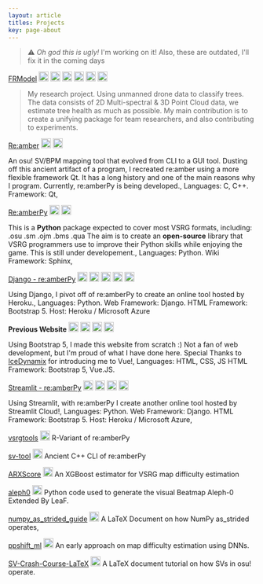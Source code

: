 ```yaml
---
layout: article
titles: Projects
key: page-about
---
```


> :warning: _Oh god this is ugly!_
> I'm working on it! Also, these are outdated, I'll fix it in the coming days

[FRModel](https://github.com/Eve-ning/FRModel)
<img height="20px" src="{{ site.baseurl }}/assets/icons/pytorch.svg"/>
<img height="20px" src="{{ site.baseurl }}/assets/icons/python.svg"/>
<img height="20px" src="{{ site.baseurl }}/assets/icons/github.svg"/>
<img height="20px" src="{{ site.baseurl }}/assets/icons/docker.svg"/>
<img height="20px" src="{{ site.baseurl }}/assets/icons/gcp.svg"/>
<img height="20px" src="{{ site.baseurl }}/assets/icons/terraform.svg"/>

> My research project. Using unmanned drone data to
classify trees. The data consists of 2D Multi-spectral & 3D Point Cloud data,
we estimate tree health as much as possible.
My main contribution is to create a unifying package for team researchers,
and also contributing to experiments.

[Re:amber](https://github.com/Eve-ning/reamber)
<img height="20px" src="{{ site.baseurl }}/assets/icons/github.svg"/>
<img height="20px" src="{{ site.baseurl }}/assets/icons/cpp.svg"/>

An osu! SV/BPM mapping tool that evolved from CLI to a GUI tool.
Dusting off this ancient artifact of a program, I recreated re:amber using
a more flexible framework Qt.
It has a long history and one of the main reasons why I program.
Currently, <span class="font-monospace">re:amberPy</span> is being developed.,
Languages: C, C++. Framework: Qt,

[Re:amberPy](https://github.com/Eve-ning/reamberPy)
<img height="20px" src="{{ site.baseurl }}/assets/icons/github.svg"/>
<img height="20px" src="{{ site.baseurl }}/assets/icons/python.svg"/>

This is a <b>Python</b> package expected to cover most VSRG formats,
including: <span class="font-monospace">.osu .sm .ojm .bms .qua</span>
The aim is to create an <b>open-source</b> library that VSRG
programmers use to improve their Python skills while enjoying the game.
This is still under developement.,
Languages: Python.
Wiki Framework: Sphinx,

[Django - re:amberPy](https://evening-osu.herokuapp.com/analytics/render/)
<img height="20px" src="{{ site.baseurl }}/assets/icons/github.svg"/>
<img height="20px" src="{{ site.baseurl }}/assets/icons/python.svg"/>
<img height="20px" src="{{ site.baseurl }}/assets/icons/bootstrap.svg"/>
<img height="20px" src="{{ site.baseurl }}/assets/icons/html5.svg"/>
<img height="20px" src="{{ site.baseurl }}/assets/icons/django.svg"/>

Using Django, I pivot off of <span class="font-monospace">re:amberPy</span>
to create an online tool hosted by Heroku.,
Languages: Python.
Web Framework: Django.
HTML Framework: Bootstrap 5.
Host: Heroku / Microsoft Azure

**Previous Website**
<img height="20px" src="{{ site.baseurl }}/assets/icons/bootstrap.svg"/>
<img height="20px" src="{{ site.baseurl }}/assets/icons/html5.svg"/>
<img height="20px" src="{{ site.baseurl }}/assets/icons/vuejs.svg"/>
<img height="20px" src="{{ site.baseurl }}/assets/icons/js.svg"/>

Using Bootstrap 5, I made this website from scratch :)
Not a fan of web development, but I'm proud of what I have done here.
Special Thanks to
<a class="text-primary text-decoration-none" href="https://twitter.com/IceDynamix">
IceDynamix</a>
for introducing me to Vue!,
Languages: HTML, CSS, JS
HTML Framework: Bootstrap 5, Vue.JS.

[Streamlit - re:amberPy](https://share.streamlit.io/eve-ning/streamlit-example/analysis.py)
<img height="20px" src="{{ site.baseurl }}/assets/icons/github.svg"/>
<img height="20px" src="{{ site.baseurl }}/assets/icons/python.svg"/>
<img height="20px" src="{{ site.baseurl }}/assets/icons/bootstrap.svg"/>
<img height="20px" src="{{ site.baseurl }}/assets/icons/html5.svg"/>

Using Streamlit, with <span class="font-monospace">re:amberPy</span>
I create another online tool hosted by Streamlit Cloud!,
Languages: Python.
Web Framework: Django.
HTML Framework: Bootstrap 5.
Host: Heroku / Microsoft Azure,

[vsrgtools](https://github.com/Eve-ning/vsrgtools)
<img height="20px" src="{{ site.baseurl }}/assets/icons/rlang.svg"/>
R-Variant of re:amberPy

[sv-tool](https://github.com/Eve-ning/sv-tool)
<img height="20px" src="{{ site.baseurl }}/assets/icons/cpp.svg"/>
Ancient C++ CLI of re:amberPy

[ARXScore](https://github.com/Eve-ning/ARXScore)
<img height="20px" src="{{ site.baseurl }}/assets/icons/python.svg"/>
An XGBoost estimator for VSRG map difficulty estimation

[aleph0](https://github.com/Eve-ning/aleph0)
<img height="20px" src="{{ site.baseurl }}/assets/icons/python.svg"/>
Python code used to generate the visual Beatmap Aleph-0 Extended By LeaF.

[numpy_as_strided_guide](https://github.com/Eve-ning/numpy_as_strided_guide)
<img height="20px" src="{{ site.baseurl }}/assets/icons/latex.svg"/>
A LaTeX Document on how NumPy <span class="font-monospace">as_strided</span>
operates,

[ppshift_ml](https://github.com/Eve-ning/ppshift_ml)
<img height="20px" src="{{ site.baseurl }}/assets/icons/pytorch.svg"/>
An early approach on map difficulty estimation using DNNs.

[SV-Crash-Course-LaTeX](https://github.com/Eve-ning/SV-Crash-Course-LaTeX)
<img height="20px" src="{{ site.baseurl }}/assets/icons/latex.svg"/>
A LaTeX document tutorial on how SVs in osu! operate.
